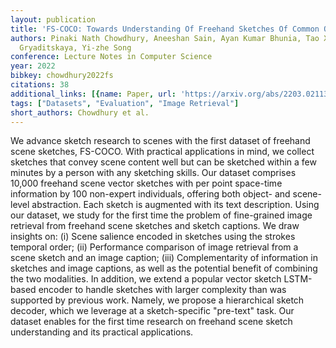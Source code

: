 ```yaml
---
layout: publication
title: 'FS-COCO: Towards Understanding Of Freehand Sketches Of Common Objects In Context'
authors: Pinaki Nath Chowdhury, Aneeshan Sain, Ayan Kumar Bhunia, Tao Xiang, Yulia
  Gryaditskaya, Yi-zhe Song
conference: Lecture Notes in Computer Science
year: 2022
bibkey: chowdhury2022fs
citations: 38
additional_links: [{name: Paper, url: 'https://arxiv.org/abs/2203.02113'}]
tags: ["Datasets", "Evaluation", "Image Retrieval"]
short_authors: Chowdhury et al.
---
```

We advance sketch research to scenes with the first dataset of freehand scene
sketches, FS-COCO. With practical applications in mind, we collect sketches
that convey scene content well but can be sketched within a few minutes by a
person with any sketching skills. Our dataset comprises 10,000 freehand scene
vector sketches with per point space-time information by 100 non-expert
individuals, offering both object- and scene-level abstraction. Each sketch is
augmented with its text description. Using our dataset, we study for the first
time the problem of fine-grained image retrieval from freehand scene sketches
and sketch captions. We draw insights on: (i) Scene salience encoded in
sketches using the strokes temporal order; (ii) Performance comparison of image
retrieval from a scene sketch and an image caption; (iii) Complementarity of
information in sketches and image captions, as well as the potential benefit of
combining the two modalities. In addition, we extend a popular vector sketch
LSTM-based encoder to handle sketches with larger complexity than was supported
by previous work. Namely, we propose a hierarchical sketch decoder, which we
leverage at a sketch-specific "pre-text" task. Our dataset enables for the
first time research on freehand scene sketch understanding and its practical
applications.